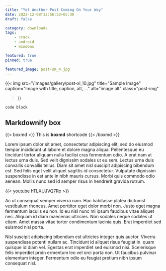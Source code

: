 ```yaml
---
title: "Yet Another Post Coming On Your Way"
date: 2022-12-08T12:56:53+05:30
draft: false

category: downloads
tags: 
    - crack
    - android
    - windows

featured: true
pinned: true

featured_image: post-sm_4.jpg
---
```



{{< img 
    src="/images/gallery/post-xl_10.jpg" 
    title="Sample Image" 
    caption="Image with title, caption, alt, ..." alt="image alt" 
    class="post-img"  
>}}

``` code
code block
```

## Markdownify box

{{< boxmd >}}
This is **boxmd** shortcode
{{< /boxmd >}}

Lorem ipsum dolor sit amet, consectetur adipiscing elit, sed do eiusmod tempor incididunt ut labore et dolore magna aliqua. Pellentesque eu tincidunt tortor aliquam nulla facilisi cras fermentum odio. A erat nam at lectus urna duis. Sed velit dignissim sodales ut eu sem. Lectus urna duis convallis convallis tellus. Diam sit amet nisl suscipit adipiscing bibendum est. Sed felis eget velit aliquet sagittis id consectetur. Vulputate dignissim suspendisse in est ante in nibh mauris cursus. Morbi quis commodo odio aenean. Mollis nunc sed id semper risus in hendrerit gravida rutrum. 

{{< youtube hTLXUJVQ7Ro >}}

Ac ut consequat semper viverra nam. Hac habitasse platea dictumst vestibulum rhoncus. Amet porttitor eget dolor morbi non. Justo eget magna fermentum iaculis eu non. Id eu nisl nunc mi ipsum faucibus vitae aliquet nec. Aliquam id diam maecenas ultricies. Non sodales neque sodales ut etiam. Amet massa vitae tortor condimentum lacinia quis. Erat imperdiet sed euismod nisi porta. 

Nisl suscipit adipiscing bibendum est ultricies integer quis auctor. Viverra suspendisse potenti nullam ac. Tincidunt id aliquet risus feugiat in.  quam quisque id diam vel. Egestas erat imperdiet sed euismod nisi. Scelerisque felis imperdiet proin ermentum leo vel orci porta non. Ut faucibus pulvinar elementum integer. Fermentum odio eu feugiat pretium nibh ipsum consequat nisl.
